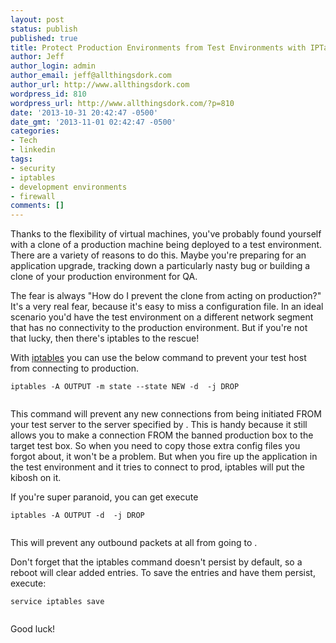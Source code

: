 ```yaml
---
layout: post
status: publish
published: true
title: Protect Production Environments from Test Environments with IPTables
author: Jeff
author_login: admin
author_email: jeff@allthingsdork.com
author_url: http://www.allthingsdork.com
wordpress_id: 810
wordpress_url: http://www.allthingsdork.com/?p=810
date: '2013-10-31 20:42:47 -0500'
date_gmt: '2013-11-01 02:42:47 -0500'
categories:
- Tech
- linkedin
tags:
- security
- iptables
- development environments
- firewall
comments: []
---
```

<p>Thanks to the flexibility of virtual machines, you've probably found yourself with a clone of a production machine being deployed to a test environment. There are a variety of reasons to do this. Maybe you're preparing for an application upgrade, tracking down a particularly nasty bug or building a clone of your production environment for QA.</p></p>
<p>The fear is always "How do I prevent the clone from acting on production?" It's a very real fear, because it's easy to miss a configuration file. In an ideal scenario you'd have the test environment on a different network segment that has no connectivity to the production environment. But if you're not that lucky, then there's iptables to the rescue!</p></p>
<p>With <a href="http://en.wikipedia.org/wiki/Iptables">iptables</a> you can use the below command to prevent your test host from connecting to production.</p></p>
<pre><code>iptables -A OUTPUT -m state --state NEW -d <ipaddress> -j DROP<br />
</code></pre></p>
<p>This command will prevent any new connections from being initiated FROM your test server to the server specified by . This is handy because it still allows you to make a connection FROM the banned production box to the target test box. So when you need to copy those extra config files you forgot about, it won't be a problem. But when you fire up the application in the test environment and it tries to connect to prod, iptables will put the kibosh on it.</p></p>
<p>If you're super paranoid, you can get execute</p></p>
<pre><code>iptables -A OUTPUT -d <ipaddress> -j DROP<br />
</code></pre></p>
<p>This will prevent any outbound packets at all from going to .</p></p>
<p>Don't forget that the iptables command doesn't persist by default, so a reboot will clear added entries. To save the entries and have them persist, execute:</p></p>
<pre><code>service iptables save<br />
</code></pre></p>
<p>Good luck!</p></p>
